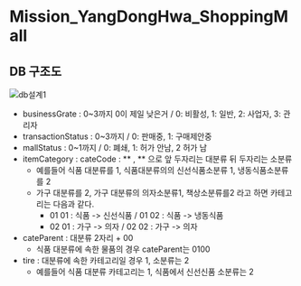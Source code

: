 ﻿# Mission_YangDongHwa_ShoppingMall

## DB 구조도
 ![db설계1](https://github.com/ydh511/Mission_YangDongHwa_ShoppingMall/assets/70869505/a434d837-8e04-4f8d-92f9-8388358be8c4)

- businessGrate : 0~3까지 0이 제일 낮은거 / 0: 비활성, 1: 일반, 2: 사업자, 3: 관리자
- transactionStatus : 0~3까지 / 0: 판매중, 1: 구매제안중
- mallStatus : 0~1까지 / 0: 폐쇄, 1: 허가 안남, 2 허가 남
- itemCategory : cateCode : ** , ** 으로 앞 두자리는 대분류 뒤 두자리는 소분류
  - 예를들어 식품 대분류를 1, 식품대분류의의 신선식품소분류 1, 냉동식품소분류를 2
  - 가구 대분류를 2, 가구 대분류의 의자소분류1, 책상소분류를2 라고 하면 카테고리는 다음과 같다.
    - 01 01 : 식품 -> 신선식품 / 01 02 : 식품 -> 냉동식품  
    - 02 01 : 가구 -> 의자 / 02 02 : 가구 -> 의자
- cateParent : 대분류 2자리 + 00
  - 식품 대분류에 속한 물품의 경우 cateParent는 0100
- tire : 대분류에 속한 카테고리일 경우 1, 소분류는 2
  - 예를들어 식품 대분류 카테고리는 1, 식품에서 신선신품 소분류는 2
